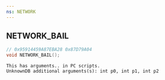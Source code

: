 ```yaml
---
ns: NETWORK
---
```

## NETWORK_BAIL

```c
// 0x95914459A87EBA28 0x87D79A04
void NETWORK_BAIL();
```

```
This has arguments.. in PC scripts.  
UnknownDB additional arguments(s): int p0, int p1, int p2
```

